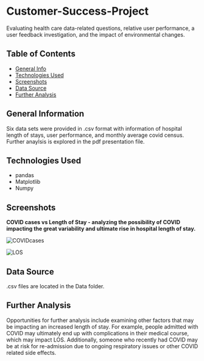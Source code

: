 # Customer-Success-Project
Evaluating health care data-related questions, relative user performance, a user feedback investigation, and the impact of environmental changes.

## Table of Contents
* [General Info](#general-information)
* [Technologies Used](#technologies-used)
* [Screenshots](#screenshots)
* [Data Source](#data-source)
* [Further Analysis](#further-analysis)


## General Information
Six data sets were provided in .csv format with information of hospital length of stays, user performance, and monthly average covid census. 
Further anaylsis is explored in the pdf presentation file. 

## Technologies Used
- pandas
- Matplotlib
- Numpy
 
## Screenshots

**COVID cases vs Length of Stay - analyzing the possibility of COVID impacting the great variability and ultimate rise in hospital length of stay.**

![COVIDcases](https://user-images.githubusercontent.com/93561950/173265444-e24048d5-7419-4493-81d8-7bdf826ed940.png)

![LOS](https://user-images.githubusercontent.com/93561950/173265467-e72eccc6-82ca-4a7e-928f-3c1f6706216e.png)


## Data Source
.csv files are located in the Data folder. 

## Further Analysis
Opportunities for further analysis include examining other factors that may be impacting an increased length of stay. For example, people admitted with COVID may ultimately end up with complications in their medical course, which may impact LOS. Additionally, someone who recently had COVID may be at risk for re-admission due to ongoing respiratory issues or other COVID related side effects. 
